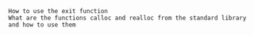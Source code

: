 
    How to use the exit function
    What are the functions calloc and realloc from the standard library and how to use them
